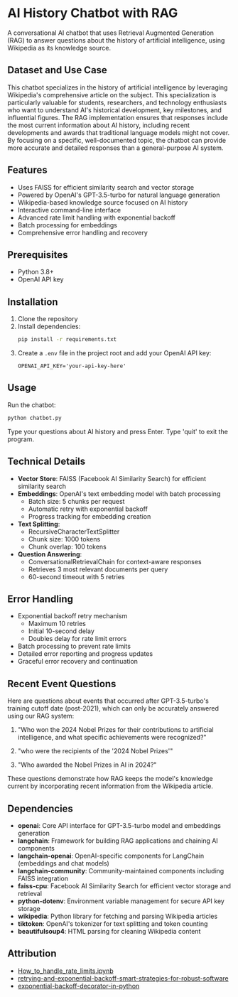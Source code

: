 # AI History Chatbot with RAG

A conversational AI chatbot that uses Retrieval Augmented Generation (RAG) to answer questions about the history of artificial intelligence, using Wikipedia as its knowledge source.

## Dataset and Use Case

This chatbot specializes in the history of artificial intelligence by leveraging Wikipedia's comprehensive article on the subject. This specialization is particularly valuable for students, researchers, and technology enthusiasts who want to understand AI's historical development, key milestones, and influential figures. The RAG implementation ensures that responses include the most current information about AI history, including recent developments and awards that traditional language models might not cover. By focusing on a specific, well-documented topic, the chatbot can provide more accurate and detailed responses than a general-purpose AI system.

## Features

- Uses FAISS for efficient similarity search and vector storage
- Powered by OpenAI's GPT-3.5-turbo for natural language generation
- Wikipedia-based knowledge source focused on AI history
- Interactive command-line interface
- Advanced rate limit handling with exponential backoff
- Batch processing for embeddings
- Comprehensive error handling and recovery

## Prerequisites

- Python 3.8+
- OpenAI API key

## Installation

1. Clone the repository
2. Install dependencies:
   ```bash
   pip install -r requirements.txt
   ```
3. Create a `.env` file in the project root and add your OpenAI API key:
   ```
   OPENAI_API_KEY='your-api-key-here'
   ```

## Usage

Run the chatbot:
```bash
python chatbot.py
```

Type your questions about AI history and press Enter. Type 'quit' to exit the program.

## Technical Details

- **Vector Store**: FAISS (Facebook AI Similarity Search) for efficient similarity search
- **Embeddings**: OpenAI's text embedding model with batch processing
  * Batch size: 5 chunks per request
  * Automatic retry with exponential backoff
  * Progress tracking for embedding creation
- **Text Splitting**: 
  * RecursiveCharacterTextSplitter
  * Chunk size: 1000 tokens
  * Chunk overlap: 100 tokens
- **Question Answering**: 
  * ConversationalRetrievalChain for context-aware responses
  * Retrieves 3 most relevant documents per query
  * 60-second timeout with 5 retries

## Error Handling

- Exponential backoff retry mechanism
  * Maximum 10 retries
  * Initial 10-second delay
  * Doubles delay for rate limit errors
- Batch processing to prevent rate limits
- Detailed error reporting and progress updates
- Graceful error recovery and continuation

## Recent Event Questions

Here are questions about events that occurred after GPT-3.5-turbo's training cutoff date (post-2021), which can only be accurately answered using our RAG system:

1. "Who won the 2024 Nobel Prizes for their contributions to artificial intelligence, and what specific achievements were recognized?"

2. "who were the recipients of the '2024 Nobel Prizes'"

3. "Who awarded the Nobel Prizes in AI in 2024?"

These questions demonstrate how RAG keeps the model's knowledge current by incorporating recent information from the Wikipedia article.

## Dependencies

- **openai**: Core API interface for GPT-3.5-turbo model and embeddings generation
- **langchain**: Framework for building RAG applications and chaining AI components
- **langchain-openai**: OpenAI-specific components for LangChain (embeddings and chat models)
- **langchain-community**: Community-maintained components including FAISS integration
- **faiss-cpu**: Facebook AI Similarity Search for efficient vector storage and retrieval
- **python-dotenv**: Environment variable management for secure API key storage
- **wikipedia**: Python library for fetching and parsing Wikipedia articles
- **tiktoken**: OpenAI's tokenizer for text splitting and token counting
- **beautifulsoup4**: HTML parsing for cleaning Wikipedia content

## Attribution

- [How_to_handle_rate_limits.ipynb](https://github.com/openai/openai-cookbook/blob/main/examples/How_to_handle_rate_limits.ipynb)
- [retrying-and-exponential-backoff-smart-strategies-for-robust-software](https://www.pullrequest.com/blog/retrying-and-exponential-backoff-smart-strategies-for-robust-software/)
- [exponential-backoff-decorator-in-python](https://medium.com/@suryasekhar/exponential-backoff-decorator-in-python-26ddf783aea0)
